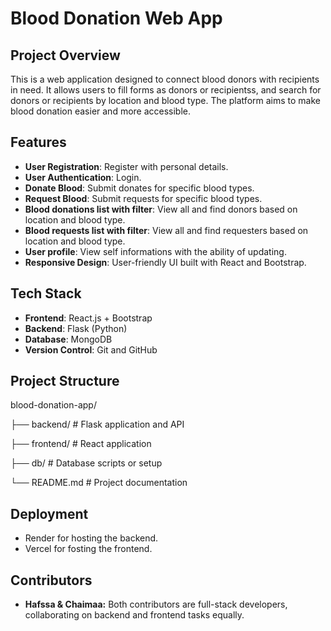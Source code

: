 # Blood Donation Web App

## Project Overview  
This is a web application designed to connect blood donors with recipients in need. It allows users to fill forms as donors or recipientss, 
and search for donors or recipients by location and blood type. The platform aims to make blood donation easier and more accessible.  

## Features  
- **User Registration**: Register with personal details.
- **User Authentication**: Login.  
- **Donate Blood**: Submit donates for specific blood types.
- **Request Blood**: Submit requests for specific blood types.
- **Blood donations list with filter**: View all and find donors
  based on location and blood type.
- **Blood requests list with filter**: View all and find requesters
  based on location and blood type.
- **User profile**: View self informations with the ability of updating.
- **Responsive Design**: User-friendly UI built with React and Bootstrap.  

## Tech Stack  
- **Frontend**: React.js + Bootstrap  
- **Backend**: Flask (Python)  
- **Database**: MongoDB  
- **Version Control**: Git and GitHub  

## Project Structure
blood-donation-app/

├── backend/         # Flask application and API

├── frontend/        # React application

├── db/              # Database scripts or setup

└── README.md        # Project documentation

## Deployment
- Render for hosting the backend.
- Vercel for fosting the frontend.

## Contributors
- **Hafssa & Chaimaa:**
Both contributors are full-stack developers, collaborating on backend and frontend tasks equally.
